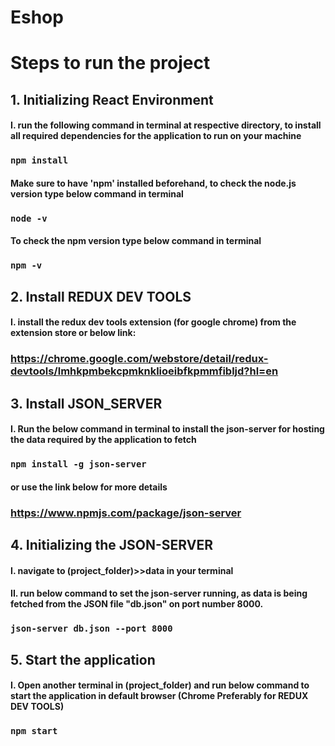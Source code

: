 # Eshop
# Steps to run the project

## 1. Initializing React Environment
#### I. run the following command in terminal at respective directory, to install all required dependencies for the application to run on your machine

### `npm install`
#### Make sure to have 'npm' installed beforehand, to check the node.js version type below command in terminal

### `node -v`
#### To check the npm version type below command in terminal

### `npm -v`
## 2. Install REDUX DEV TOOLS
#### I. install the redux dev tools extension (for google chrome) from the extension store or below link:

### https://chrome.google.com/webstore/detail/redux-devtools/lmhkpmbekcpmknklioeibfkpmmfibljd?hl=en
## 3. Install JSON_SERVER
#### I. Run the below command in terminal to install the json-server for hosting the data required by the application to fetch

### `npm install -g json-server`
#### or use the link below for more details

### https://www.npmjs.com/package/json-server
## 4. Initializing the JSON-SERVER
#### I. navigate to (project_folder)>>data in your terminal

#### II. run below command to set the json-server running, as data is being fetched from the JSON file "db.json" on port number 8000.

### `json-server db.json --port 8000`
## 5. Start the application
#### I. Open another terminal in (project_folder) and run below command to start the application in default browser (Chrome Preferably for REDUX DEV TOOLS)

### `npm start`
